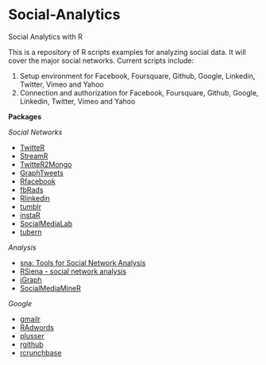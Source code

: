 Social-Analytics
================

Social Analytics with R

This is a repository of R scripts examples for analyzing social data. It will cover the major social networks. Current scripts include:

1. Setup environment for Facebook, Foursquare, Github, Google, Linkedin, Twitter, Vimeo and Yahoo
2. Connection and authorization for Facebook, Foursquare, Github, Google, Linkedin, Twitter, Vimeo and Yahoo

**Packages**

*Social Networks*

- [TwitteR](https://github.com/geoffjentry/twitteR)
- [StreamR](https://github.com/pablobarbera/streamR)
- [TwitteR2Mongo](https://github.com/ProjectTw/TwitteR2Mongo)
- [GraphTweets](https://github.com/JohnCoene/graphTweets)
- [Rfacebook](https://github.com/pablobarbera/Rfacebook)
- [fbRads](https://github.com/cardcorp/fbRads)
- [Rlinkedin](https://github.com/mpiccirilli/Rlinkedin)
- [tumblr](https://cran.r-project.org/web/packages/tumblR/index.html)
- [instaR](https://github.com/pablobarbera/instaR)
- [SocialMediaLab](https://cran.r-project.org/web/packages/SocialMediaLab/)
- [tubern](https://cran.r-project.org/web/packages/tubern/)

*Analysis*

- [sna: Tools for Social Network Analysis](https://cran.r-project.org/web/packages/sna/index.html)
- [RSiena - social network analysis](http://r-forge.r-project.org/R/?group_id=461)
- [iGraph](http://igraph.org)
- [SocialMediaMineR](https://cran.r-project.org/web/packages/SocialMediaMineR)

*Google*

- [gmailr](https://github.com/jimhester/gmailr)
- [RAdwords](https://github.com/jburkhardt/RAdwords)
- [plusser](https://github.com/tophcito/plusser)
- [rgithub](https://github.com/cscheid/rgithub)
- [rcrunchbase](https://github.com/tarakc02/rcrunchbase)

